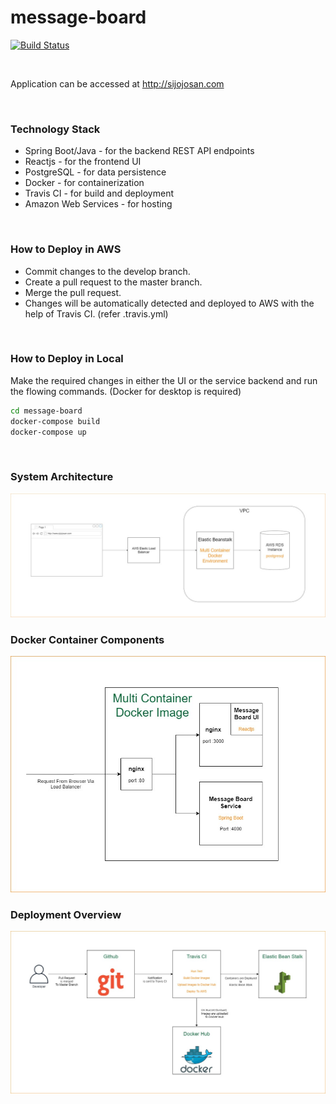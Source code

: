 # message-board

[![Build Status](https://travis-ci.org/joemccann/dillinger.svg?branch=master)](https://travis-ci.org/joemccann/dillinger)

<br/>

Application can be accessed at http://sijojosan.com

<br/>

### Technology Stack
  - Spring Boot/Java - for the backend REST API endpoints
  - Reactjs - for the frontend UI
  - PostgreSQL - for data persistence
  - Docker - for containerization
  - Travis CI - for build and deployment
  - Amazon Web Services - for hosting
<br/>

### How to Deploy in AWS
  - Commit changes to the develop branch.
  - Create a pull request to the master branch.
  - Merge the pull request.
  - Changes will be automatically detected and deployed to AWS with the help of Travis CI. (refer .travis.yml)
<br/>

### How to Deploy in Local
Make the required changes in either the UI or the service backend and run the flowing commands. (Docker for desktop is required)
```sh
cd message-board
docker-compose build
docker-compose up
```
<br/>

### System Architecture 
![System Architecture](/misc/arch.jpg)


### Docker Container Components
![Docker Container Components](/misc/cont.jpg)


### Deployment Overview
![Deployment Overview](/misc/dplymnt.jpg)
